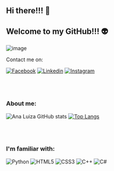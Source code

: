 ## Hi there!!! :rocket:
## Welcome to my GitHub!!! :alien:

<!--![a9a51fb19fa26a031d6c83393e34fab4](https://user-images.githubusercontent.com/60478797/113616470-7d026080-962b-11eb-83f5-80662a2f0b5d.gif)--> 
![image](https://cdn.dribbble.com/users/1138875/screenshots/4669703/404_animation.gif)

Contact me on:

[![Facebook](https://img.shields.io/badge/Facebook-1877F2?style=for-the-badge&logo=facebook&logoColor=white)](https://www.facebook.com/aluizacalixto)
[![Linkedin](https://img.shields.io/badge/LinkedIn-0077B5?style=for-the-badge&logo=linkedin&logoColor=white)](https://www.linkedin.com/in/analuizafariacalixto/)
[![Instagram](https://img.shields.io/badge/Instagram-E4405F?style=for-the-badge&logo=instagram&logoColor=white)](https://www.instagram.com/cotton__candy20/)

<br><br>

### About me:

![Ana Luiza GitHub stats](https://github-readme-stats.vercel.app/api?username=annielu2&show_icons=true&theme=dracula) [![Top Langs](https://github-readme-stats.vercel.app/api/top-langs/?username=annielu2)](https://github.com/anuraghazra/github-readme-stats)

<br><br>

### I'm familiar with:

![Python](https://img.shields.io/badge/Python-3776AB?style=for-the-badge&logo=python&logoColor=white)
![HTML5](https://img.shields.io/badge/HTML5-E34F26?style=for-the-badge&logo=html5&logoColor=white)
![CSS3](https://img.shields.io/badge/CSS3-1572B6?style=for-the-badge&logo=css3&logoColor=white)
![C++](https://img.shields.io/badge/C%2B%2B-00599C?style=for-the-badge&logo=c%2B%2B&logoColor=white)
![C#](https://img.shields.io/badge/C%23-239120?style=for-the-badge&logo=c-sharp&logoColor=white)


